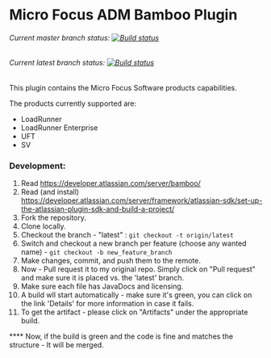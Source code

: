 # Micro Focus ADM Bamboo Plugin

###### Current master branch status: [![Build status](https://ci.appveyor.com/api/projects/status/ggg1nepwx438dpo4?svg=true)](https://ci.appveyor.com/project/HPEbot/adm-bamboo-ci-plugin)

###### Current latest branch status: [![Build status](https://ci.appveyor.com/api/projects/status/ggg1nepwx438dpo4/branch/latest?svg=true)](https://ci.appveyor.com/project/HPEbot/adm-bamboo-ci-plugin/branch/latest)

This plugin contains the Micro Focus Software products capabilities.

The products currently supported are:
- LoadRunner
- LoadRunner Enterprise
- UFT
- SV

### Development:
1. Read https://developer.atlassian.com/server/bamboo/
1. Read (and install) https://developer.atlassian.com/server/framework/atlassian-sdk/set-up-the-atlassian-plugin-sdk-and-build-a-project/
1. Fork the repository.
2. Clone locally.
3. Checkout the branch - "latest" : `git checkout -t origin/latest`
4. Switch and checkout a new branch per feature (choose any wanted name) - `git checkout -b new_feature_branch`
5. Make changes, commit, and push them to the remote.
6. Now - Pull request it to my original repo. Simply click on "Pull request" and make sure it is placed vs. the 'latest' branch.
7. Make sure each file has JavaDocs and licensing.
8. A build wll start automatically - make sure it's green, you can click on the link 'Details' for more information in case it fails.
9. To get the artifact - please click on "Artifacts" under the appropriate build.

**** Now, if the build is green and the code is fine and matches the structure - It will be merged.


